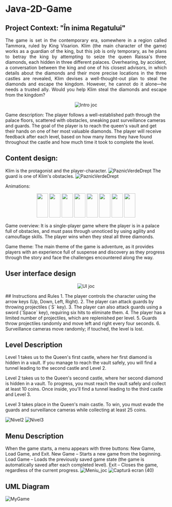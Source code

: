 # Java-2D-Game
## Project Context: "În inima Regatului" 
<p style="text-align: justify;">
The game is set in the contemporary era, somewhere in a region called Tammora, ruled by King Visarion. Klim (the main character of the game) works as a guardian of the king, but this job is only temporary, as he plans to betray the king by attempting to seize the queen Raissa's three diamonds, each hidden in three different palaces. Overhearing, by accident, a conversation between the king and one of his closest advisors, in which details about the diamonds and their more precise locations in the three castles are revealed, Klim devises a well-thought-out plan to steal the diamonds and escape the kingdom. However, he cannot do it alone—he needs a trusted ally. Would you help Klim steal the diamonds and escape from the kingdom?
</p>
<p align="center">
  <img src="https://github.com/user-attachments/assets/ec1a29ef-e548-4b7f-9096-d268c89518ca" alt="Intro joc" />
</p>
Game description: The player follows a well-established path through the palace floors, scattered with obstacles, sneaking past surveillance cameras and guards. The goal of the player is to reach the queen's vault and get their hands on one of her most valuable diamonds. The player will receive feedback after each level, based on how many items they have found throughout the castle and how much time it took to complete the level.

## Content design: 
Klim is the protagonist and the player-character. 
![PaznicVerdeDrept](https://github.com/user-attachments/assets/ffca67bb-9d2c-44ad-b228-8c6de3e99fb5)
The guard is one of Klim's obstacles. 
![PaznicVerdeDrept](https://github.com/user-attachments/assets/66f9002e-b730-45e7-a827-70cd45984f83)

Animations:

<p align="center">
  <img src="https://github.com/user-attachments/assets/f690572c-6df1-4c32-b25c-b2b5bc4290b1" width="35" height="75" />
  <img src="https://github.com/user-attachments/assets/7a584e53-6239-40a5-9dbc-090434e967aa" width="35" height="75" />
  <img src="https://github.com/user-attachments/assets/3e3d9a9a-0051-4203-a528-f68dd7afd061" width="35" height="75" />
  <img src="https://github.com/user-attachments/assets/bf161b4a-8add-4568-aa70-034c48b8d657" width="35" height="75" />
  <img src="https://github.com/user-attachments/assets/854e2d21-16e3-4745-add8-7165b5b60292" width="35" height="75" />
  <img src="https://github.com/user-attachments/assets/31da30e2-a795-4d02-bdfa-c454d97f1027" width="35" height="75" />
  <img src="https://github.com/user-attachments/assets/c692530c-1c8e-432c-9763-e5d1e16f0024" width="35" height="75" />
  <img src="https://github.com/user-attachments/assets/59e77395-982c-410c-8863-787c64984631" width="35" height="75" />
</p>



Game overview: It is a single-player game where the player is in a palace full of obstacles, and must pass through unnoticed by using agility and camouflage skills. The player wins when they steal all three diamonds. 

Game theme: The main theme of the game is adventure, as it provides players with an experience full of suspense and discovery as they progress through the story and face the challenges encountered along the way.

## User interface design
<p align="center">
  <img src="https://github.com/user-attachments/assets/892cf32b-5af8-4f57-8a42-1d8636e4ed99" alt="UI joc" />
</p>
## Instructions and Rules
1. The player controls the character using the arrow keys (Up, Down, Left, Right).
2. The player can attack guards by throwing projectiles (`S` key).  
3. The player can also attack guards using a sword (`Space` key), requiring six hits to eliminate them.
4. The player has a limited number of projectiles, which are replenished per level.
5. Guards throw projectiles randomly and move left and right every four seconds.
6. Surveillance cameras move randomly; if touched, the level is lost.



## Level Description
Level 1 takes us to the Queen's first castle, where her first diamond is hidden in a vault. If you manage to reach the vault safely, you will find a tunnel leading to the second castle and Level 2. 

Level 2 takes us to the Queen's second castle, where her second diamond is hidden in a vault. To progress, you must reach the vault safely and collect at least 10 coins. Once inside, you'll find a tunnel leading to the third castle and Level 3.

Level 3 takes place in the Queen's main castle. To win, you must evade the guards and surveillance cameras while collecting at least 25 coins.

![Nivel2](https://github.com/user-attachments/assets/c5ebafd6-2a48-40bc-84cf-53ed7fe872e9)
![Nivel3](https://github.com/user-attachments/assets/86f8ec96-0b32-45c5-8d81-6b3115b1152e)

## Menu Description 
When the game starts, a menu appears with three buttons: New Game, Load Game, and Exit. New Game – Starts a new game from the beginning. Load Game – Loads the previously saved game state (the game is automatically saved after each completed level). Exit – Closes the game, regardless of the current progress.
![Meniu_joc](https://github.com/user-attachments/assets/6bee8d4e-c695-4c3a-bfcd-e085d8b8d59b)
![Captură ecran (40)](https://github.com/user-attachments/assets/1850ba96-acdb-4d36-bc4f-36dba9682296)

## UML Diagram 
![MyGame](https://github.com/user-attachments/assets/c76452b1-1dae-4f8d-9446-99a69123b55a)
